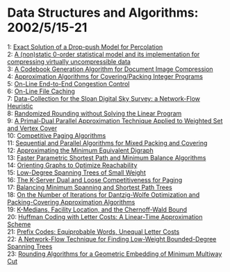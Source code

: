 # Data Structures and Algorithms: 2002/5/15-21  
1: [Exact Solution of a Drop-push Model for Percolation](https://doi.org/10.48550/arXiv.cond-mat/0205336)  
2: [A (non)static 0-order statistical model and its implementation for  compressing virtually uncompressible data](https://doi.org/10.48550/arXiv.cs/0205024)  
3: [A Codebook Generation Algorithm for Document Image Compression](https://doi.org/10.48550/arXiv.cs/0205029)  
4: [Approximation Algorithms for Covering/Packing Integer Programs](https://doi.org/10.48550/arXiv.cs/0205030)  
5: [On-Line End-to-End Congestion Control](https://doi.org/10.48550/arXiv.cs/0205032)  
6: [On-Line File Caching](https://doi.org/10.48550/arXiv.cs/0205033)  
7: [Data-Collection for the Sloan Digital Sky Survey: a Network-Flow  Heuristic](https://doi.org/10.48550/arXiv.cs/0205034)  
8: [Randomized Rounding without Solving the Linear Program](https://doi.org/10.48550/arXiv.cs/0205036)  
9: [A Primal-Dual Parallel Approximation Technique Applied to Weighted Set  and Vertex Cover](https://doi.org/10.48550/arXiv.cs/0205037)  
10: [Competitive Paging Algorithms](https://doi.org/10.48550/arXiv.cs/0205038)  
11: [Sequential and Parallel Algorithms for Mixed Packing and Covering](https://doi.org/10.48550/arXiv.cs/0205039)  
12: [Approximating the Minimum Equivalent Digraph](https://doi.org/10.48550/arXiv.cs/0205040)  
13: [Faster Parametric Shortest Path and Minimum Balance Algorithms](https://doi.org/10.48550/arXiv.cs/0205041)  
14: [Orienting Graphs to Optimize Reachability](https://doi.org/10.48550/arXiv.cs/0205042)  
15: [Low-Degree Spanning Trees of Small Weight](https://doi.org/10.48550/arXiv.cs/0205043)  
16: [The K-Server Dual and Loose Competitiveness for Paging](https://doi.org/10.48550/arXiv.cs/0205044)  
17: [Balancing Minimum Spanning and Shortest Path Trees](https://doi.org/10.48550/arXiv.cs/0205045)  
18: [On the Number of Iterations for Dantzig-Wolfe Optimization and  Packing-Covering Approximation Algorithms](https://doi.org/10.48550/arXiv.cs/0205046)  
19: [K-Medians, Facility Location, and the Chernoff-Wald Bound](https://doi.org/10.48550/arXiv.cs/0205047)  
20: [Huffman Coding with Letter Costs: A Linear-Time Approximation Scheme](https://doi.org/10.48550/arXiv.cs/0205048)  
21: [Prefix Codes: Equiprobable Words, Unequal Letter Costs](https://doi.org/10.48550/arXiv.cs/0205049)  
22: [A Network-Flow Technique for Finding Low-Weight Bounded-Degree Spanning  Trees](https://doi.org/10.48550/arXiv.cs/0205050)  
23: [Rounding Algorithms for a Geometric Embedding of Minimum Multiway Cut](https://doi.org/10.48550/arXiv.cs/0205051)  